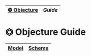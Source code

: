 | [❂ Objecture](../../README.md) | *Guide* |
| :-- | :-- |
# ⏣ Objecture Guide
| [Model](./model/index.md) | [Schema](./schema/index.md) |
| :-- | :-- |



